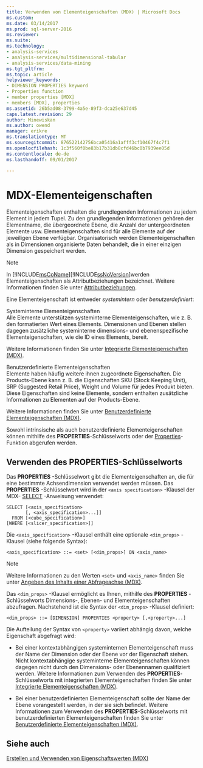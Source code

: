 ```yaml
---
title: Verwenden von Elementeigenschaften (MDX) | Microsoft Docs
ms.custom: 
ms.date: 03/14/2017
ms.prod: sql-server-2016
ms.reviewer: 
ms.suite: 
ms.technology:
- analysis-services
- analysis-services/multidimensional-tabular
- analysis-services/data-mining
ms.tgt_pltfrm: 
ms.topic: article
helpviewer_keywords:
- DIMENSION PROPERTIES keyword
- Properties function
- member properties [MDX]
- members [MDX], properties
ms.assetid: 26b5ad08-3799-4a5e-89f3-dca25e637d45
caps.latest.revision: 29
author: Minewiskan
ms.author: owend
manager: erikre
ms.translationtype: MT
ms.sourcegitcommit: 876522142756bca05416a1afff3cf10467f4c7f1
ms.openlocfilehash: 1c3f560f0be83b17b31db8cfd46bc0b7939ee05d
ms.contentlocale: de-de
ms.lasthandoff: 09/01/2017

---
```

# <a name="mdx-member-properties"></a>MDX-Elementeigenschaften
  Elementeigenschaften enthalten die grundlegenden Informationen zu jedem Element in jedem Tupel. Zu den grundlegenden Informationen gehören der Elementname, die übergeordnete Ebene, die Anzahl der untergeordneten Elemente usw. Elementeigenschaften sind für alle Elemente auf der jeweiligen Ebene verfügbar. Organisatorisch werden Elementeigenschaften als in Dimensionen organisierte Daten behandelt, die in einer einzigen Dimension gespeichert werden.  
  
> [!NOTE]  
>  In [!INCLUDE[msCoName](../../../includes/msconame-md.md)][!INCLUDE[ssNoVersion](../../../includes/ssnoversion-md.md)]werden Elementeigenschaften als Attributbeziehungen bezeichnet. Weitere Informationen finden Sie unter [Attributbeziehungen](../../../analysis-services/multidimensional-models-olap-logical-dimension-objects/attribute-relationships.md).  
  
 Eine Elementeigenschaft ist entweder *systemintern* oder *benutzerdefiniert*:  
  
 Systeminterne Elementeigenschaften  
 Alle Elemente unterstützen systeminterne Elementeigenschaften, wie z. B. den formatierten Wert eines Elements. Dimensionen und Ebenen stellen dagegen zusätzliche systeminterne dimensions- und ebenenspezifische Elementeigenschaften, wie die ID eines Elements, bereit.  
  
 Weitere Informationen finden Sie unter [Integrierte Elementeigenschaften &#40;MDX&#41;](../../../analysis-services/multidimensional-models/mdx/mdx-member-properties-intrinsic-member-properties.md).  
  
 Benutzerdefinierte Elementeigenschaften  
 Elemente haben häufig weitere ihnen zugeordnete Eigenschaften. Die Products-Ebene kann z. B. die Eigenschaften SKU (Stock Keeping Unit), SRP (Suggested Retail Price), Weight und Volume für jedes Produkt bieten. Diese Eigenschaften sind keine Elemente, sondern enthalten zusätzliche Informationen zu Elementen auf der Products-Ebene.  
  
 Weitere Informationen finden Sie unter [Benutzerdefinierte Elementeigenschaften &#40;MDX&#41;](../../../analysis-services/multidimensional-models/mdx/mdx-member-properties-user-defined-member-properties.md).  
  
 Sowohl intrinsische als auch benutzerdefinierte Elementeigenschaften können mithilfe des **PROPERTIES**-Schlüsselworts oder der [Properties](../../../mdx/properties-mdx.md)-Funktion abgerufen werden.  
  
## <a name="using-the-properties-keyword"></a>Verwenden des PROPERTIES-Schlüsselworts  
 Das **PROPERTIES** -Schlüsselwort gibt die Elementeigenschaften an, die für eine bestimmte Achsendimension verwendet werden müssen. Das **PROPERTIES** -Schlüsselwort wird in der `<axis specification>` -Klausel der MDX- [SELECT](../../../mdx/mdx-data-manipulation-select.md) -Anweisung verwendet:  
  
```  
SELECT [<axis_specification>  
       [, <axis_specification>...]]  
  FROM [<cube_specification>]  
[WHERE [<slicer_specification>]]  
```  
  
 Die `<axis_specification>` -Klausel enthält eine optionale `<dim_props>` -Klausel (siehe folgende Syntax):  
  
```  
<axis_specification> ::= <set> [<dim_props>] ON <axis_name>  
```  
  
> [!NOTE]  
>  Weitere Informationen zu den Werten `<set>` und `<axis_name>` finden Sie unter [Angeben des Inhalts einer Abfrageachse &#40;MDX&#41;](../../../analysis-services/multidimensional-models/mdx/mdx-query-and-slicer-axes-specify-the-contents-of-a-query-axis.md).  
  
 Das `<dim_props>` -Klausel ermöglicht es Ihnen, mithilfe des **PROPERTIES** -Schlüsselworts Dimensions-, Ebenen- und Elementeigenschaften abzufragen. Nachstehend ist die Syntax der `<dim_props>` -Klausel definiert:  
  
```  
<dim_props> ::= [DIMENSION] PROPERTIES <property> [,<property>...]  
```  
  
 Die Aufteilung der Syntax von `<property>` variiert abhängig davon, welche Eigenschaft abgefragt wird:  
  
-   Bei einer kontextabhängigen systeminternen Elementeigenschaft muss der Name der Dimension oder der Ebene vor der Eigenschaft stehen. Nicht kontextabhängige systeminterne Elementeigenschaften können dagegen nicht durch den Dimensions- oder Ebenennamen qualifiziert werden. Weitere Informationen zum Verwenden des **PROPERTIES**-Schlüsselworts mit integrierten Elementeigenschaften finden Sie unter [Integrierte Elementeigenschaften &#40;MDX&#41;](../../../analysis-services/multidimensional-models/mdx/mdx-member-properties-intrinsic-member-properties.md).  
  
-   Bei einer benutzerdefinierten Elementeigenschaft sollte der Name der Ebene vorangestellt werden, in der sie sich befindet. Weitere Informationen zum Verwenden des **PROPERTIES**-Schlüsselworts mit benutzerdefinierten Elementeigenschaften finden Sie unter [Benutzerdefinierte Elementeigenschaften &#40;MDX&#41;](../../../analysis-services/multidimensional-models/mdx/mdx-member-properties-user-defined-member-properties.md).  
  
## <a name="see-also"></a>Siehe auch  
 [Erstellen und Verwenden von Eigenschaftswerten &#40;MDX&#41;](http://msdn.microsoft.com/library/0cafb269-03c8-4183-b6e9-220f071e4ef2)  
  
  
